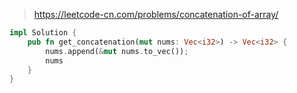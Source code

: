 > https://leetcode-cn.com/problems/concatenation-of-array/

``` rust
impl Solution {
    pub fn get_concatenation(mut nums: Vec<i32>) -> Vec<i32> {
        nums.append(&mut nums.to_vec());
        nums
    }
}
```